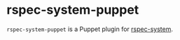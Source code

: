 # rspec-system-puppet

`rspec-system-puppet` is a Puppet plugin for [rspec-system](https://rubygems.org/gems/rspec-system).
